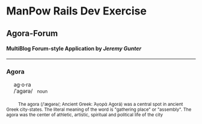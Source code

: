 # ManPow Rails Dev Exercise

## Agora-Forum

#### MultiBlog Forum-style Application **by** _Jeremy Gunter_

----

### Agora
<dl>
  <dt>&nbsp;&nbsp;&nbsp;&nbsp; ag·o·ra</dt>
  <dt>&nbsp;&nbsp;&nbsp;&nbsp; /ˈaɡərə/ &nbsp; <small>noun</small></dt>
  <dt>&nbsp;&nbsp;&nbsp;&nbsp;&nbsp;&nbsp;&nbsp;&nbsp;</dt>
  <dt>&nbsp;&nbsp;&nbsp;&nbsp;&nbsp;&nbsp;&nbsp;&nbsp;<small>The agora (/ˈæɡərə/; Ancient Greek: Ἀγορά Agorá) was a central spot in ancient Greek city-states. The literal meaning of the word is "gathering place" or "assembly". The agora was the center of athletic, artistic, spiritual and political life of the city</small></dt>
</dl>
